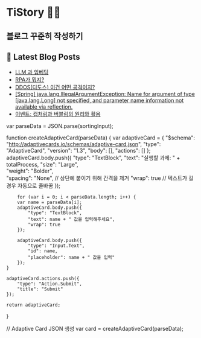 # TiStory ✍🏼

## 블로그 꾸준히 작성하기

## 📕 Latest Blog Posts

<ul><li><a href="https://lala9663.tistory.com/169">LLM 과 임베딩</a></li><li><a href="https://lala9663.tistory.com/168">RPA가 뭐지?</a></li><li><a href="https://lala9663.tistory.com/167">DDOS(디도스) 이건 어떤 공격이지?</a></li><li><a href="https://lala9663.tistory.com/166">[Spring] java.lang.IllegalArgumentException: Name for argument of type [java.lang.Long] not specified, and parameter name information not available via reflection.</a></li><li><a href="https://lala9663.tistory.com/165">이벤트: 캡처링과 버블링의 원리와 활용</a></li></ul>



var parseData = JSON.parse(sortingInput);

function createAdaptiveCard(parseData) {
    var adaptiveCard = {
        "$schema": "http://adaptivecards.io/schemas/adaptive-card.json",
        "type": "AdaptiveCard",
        "version": "1.3",
        "body": [],
        "actions": []
    };
adaptiveCard.body.push({
    "type": "TextBlock",
    "text": "실행할 과제: " + totalProcess,
    "size": "Large",  
    "weight": "Bolder",  
    "spacing": "None",   // 상단에 붙이기 위해 간격을 제거
    "wrap": true  // 텍스트가 길 경우 자동으로 줄바꿈
});

        for (var i = 0; i < parseData.length; i++) {
        var name = parseData[i];
        adaptiveCard.body.push({
            "type": "TextBlock",
            "text": name + " 값을 입력해주세요",
            "wrap": true
        });

        adaptiveCard.body.push({
            "type": "Input.Text",
            "id": name,
            "placeholder": name + " 값을 입력"
        });
    }
    
    adaptiveCard.actions.push({
        "type": "Action.Submit",
        "title": "Submit"
    });
    
    return adaptiveCard;
 }

// Adaptive Card JSON 생성
var card = createAdaptiveCard(parseData);
